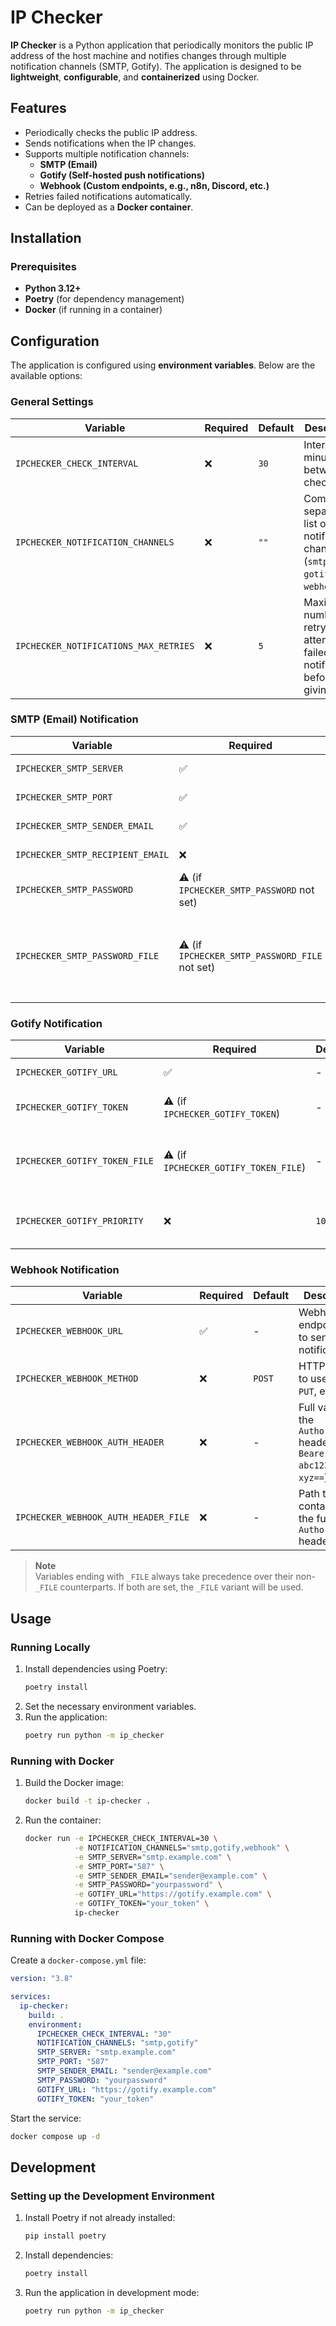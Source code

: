 # IP Checker

**IP Checker** is a Python application that periodically monitors the public IP address of the host machine and notifies
changes through multiple notification channels (SMTP, Gotify). The application is designed to be **lightweight**,
**configurable**, and **containerized** using Docker.

## Features

- Periodically checks the public IP address.
- Sends notifications when the IP changes.
- Supports multiple notification channels:
    - **SMTP (Email)**
    - **Gotify (Self-hosted push notifications)**
    - **Webhook (Custom endpoints, e.g., n8n, Discord, etc.)**
- Retries failed notifications automatically.
- Can be deployed as a **Docker container**.

## Installation

### Prerequisites

- **Python 3.12+**
- **Poetry** (for dependency management)
- **Docker** (if running in a container)

## Configuration

The application is configured using **environment variables**. Below are the available options:

### **General Settings**

| Variable                              | Required | Default | Description                                                                 |
|---------------------------------------|----------|---------|-----------------------------------------------------------------------------|
| `IPCHECKER_CHECK_INTERVAL`            | ❌        | `30`    | Interval in minutes between IP checks                                       |
| `IPCHECKER_NOTIFICATION_CHANNELS`     | ❌        | `""`    | Comma-separated list of notification channels (`smtp`, `gotify`, `webhook`) |
| `IPCHECKER_NOTIFICATIONS_MAX_RETRIES` | ❌        | `5`     | Maximum number of retry attempts for failed notifications before giving up  |

### **SMTP (Email) Notification**

| Variable                         | Required                                       | Default      | Description                                                                |
|----------------------------------|------------------------------------------------|--------------|----------------------------------------------------------------------------|
| `IPCHECKER_SMTP_SERVER`          | ✅                                              | -            | SMTP server address                                                        |
| `IPCHECKER_SMTP_PORT`            | ✅                                              | -            | SMTP server port                                                           |
| `IPCHECKER_SMTP_SENDER_EMAIL`    | ✅                                              | -            | Sender email address                                                       |
| `IPCHECKER_SMTP_RECIPIENT_EMAIL` | ❌                                              | sender email | Recipient email address                                                    |
| `IPCHECKER_SMTP_PASSWORD`        | ⚠️ (if `IPCHECKER_SMTP_PASSWORD` not set)      | -            | SMTP authentication password                                               |
| `IPCHECKER_SMTP_PASSWORD_FILE`   | ⚠️ (if `IPCHECKER_SMTP_PASSWORD_FILE` not set) | -            | Path to a file containing the SMTP password (takes precedence if provided) |

### **Gotify Notification**

| Variable                      | Required                              | Default | Description                                |
|-------------------------------|---------------------------------------|---------|--------------------------------------------|
| `IPCHECKER_GOTIFY_URL`        | ✅                                     | -       | Gotify server URL                          |
| `IPCHECKER_GOTIFY_TOKEN`      | ⚠️ (if `IPCHECKER_GOTIFY_TOKEN`)      | -       | Gotify application token                   |
| `IPCHECKER_GOTIFY_TOKEN_FILE` | ⚠️ (if `IPCHECKER_GOTIFY_TOKEN_FILE`) | -       | Path to a file containing the Gotify token |
| `IPCHECKER_GOTIFY_PRIORITY`   | ❌                                     | `10`    | Gotify message priority (1-10)             |

### **Webhook Notification**

| Variable                             | Required | Default | Description                                                                    |
|--------------------------------------|----------|---------|--------------------------------------------------------------------------------|
| `IPCHECKER_WEBHOOK_URL`              | ✅        | -       | Webhook endpoint URL to send the notification to                               |
| `IPCHECKER_WEBHOOK_METHOD`           | ❌        | `POST`  | HTTP method to use (`POST`, `PUT`, etc.)                                       |
| `IPCHECKER_WEBHOOK_AUTH_HEADER`      | ❌        | -       | Full value of the `Authorization` header (e.g. `Bearer abc123`, `Basic xyz==`) |
| `IPCHECKER_WEBHOOK_AUTH_HEADER_FILE` | ❌        | -       | Path to a file containing the full `Authorization` header value                |

> **Note**  
> Variables ending with `_FILE` always take precedence over their non-`_FILE` counterparts. If both are set, the `_FILE`
> variant will be used.

## Usage

### **Running Locally**

1. Install dependencies using Poetry:
   ```bash
   poetry install
   ```
2. Set the necessary environment variables.
3. Run the application:
   ```bash
   poetry run python -m ip_checker
   ```

### **Running with Docker**

1. Build the Docker image:
   ```bash
   docker build -t ip-checker .
   ```
2. Run the container:
   ```bash
   docker run -e IPCHECKER_CHECK_INTERVAL=30 \
              -e NOTIFICATION_CHANNELS="smtp,gotify,webhook" \
              -e SMTP_SERVER="smtp.example.com" \
              -e SMTP_PORT="587" \
              -e SMTP_SENDER_EMAIL="sender@example.com" \
              -e SMTP_PASSWORD="yourpassword" \
              -e GOTIFY_URL="https://gotify.example.com" \
              -e GOTIFY_TOKEN="your_token" \
              ip-checker
   ```

### **Running with Docker Compose**

Create a `docker-compose.yml` file:

```yaml
version: "3.8"

services:
  ip-checker:
    build: .
    environment:
      IPCHECKER_CHECK_INTERVAL: "30"
      NOTIFICATION_CHANNELS: "smtp,gotify"
      SMTP_SERVER: "smtp.example.com"
      SMTP_PORT: "587"
      SMTP_SENDER_EMAIL: "sender@example.com"
      SMTP_PASSWORD: "yourpassword"
      GOTIFY_URL: "https://gotify.example.com"
      GOTIFY_TOKEN: "your_token"
```

Start the service:

```bash
docker compose up -d
```

## Development

### **Setting up the Development Environment**

1. Install Poetry if not already installed:
   ```bash
   pip install poetry
   ```
2. Install dependencies:
   ```bash
   poetry install
   ```
3. Run the application in development mode:
   ```bash
   poetry run python -m ip_checker
   ```
